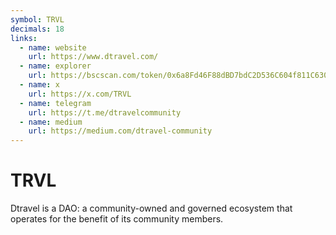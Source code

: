 ```yaml
---
symbol: TRVL
decimals: 18
links:
  - name: website
    url: https://www.dtravel.com/
  - name: explorer
    url: https://bscscan.com/token/0x6a8Fd46F88dBD7bdC2D536C604f811C63052ce0F
  - name: x
    url: https://x.com/TRVL
  - name: telegram
    url: https://t.me/dtravelcommunity
  - name: medium
    url: https://medium.com/dtravel-community
---
```


# TRVL

Dtravel is a DAO: a community-owned and governed ecosystem that operates for the benefit of its community members.
